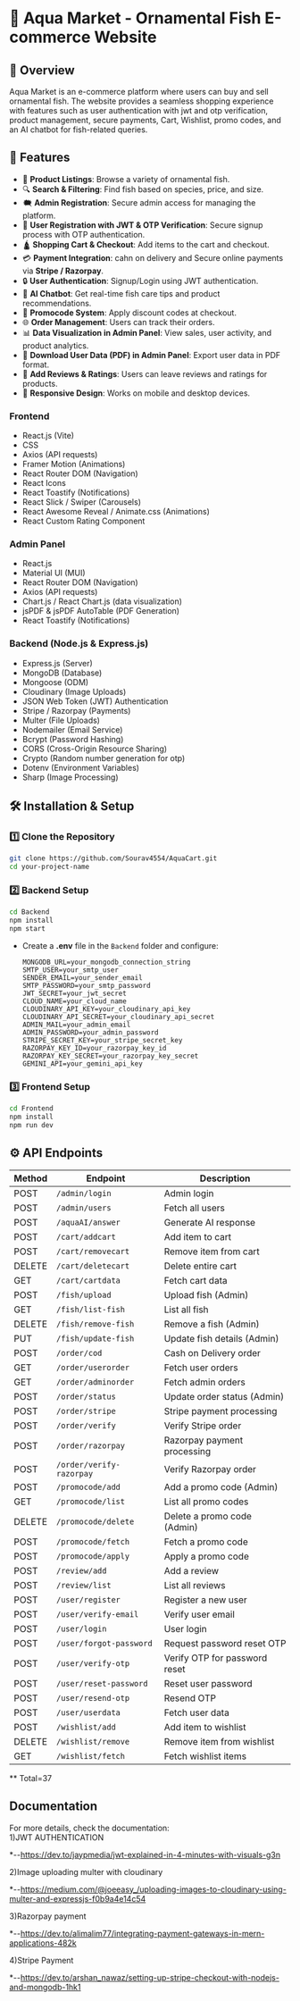 # 🐠 Aqua Market - Ornamental Fish E-commerce Website  

## 📌 Overview  
Aqua Market is an e-commerce platform where users can buy and sell ornamental fish. The website provides a seamless shopping experience with features such as user authentication with jwt and otp verification,
product management, secure payments, Cart, Wishlist, promo codes, and an AI chatbot for fish-related queries.


## 🚀 Features  
- 🛒 **Product Listings**: Browse a variety of ornamental fish.  
- 🔍 **Search & Filtering**: Find fish based on species, price, and size.  
- 🗮 **Admin Registration**: Secure admin access for managing the platform.  
- 🏢 **User Registration with JWT & OTP Verification**: Secure signup process with OTP authentication.  
- 🛕 **Shopping Cart & Checkout**: Add items to the cart and checkout.  
- 💳 **Payment Integration**: cahn on delivery and Secure online payments via **Stripe / Razorpay**.  
- 🔒 **User Authentication**: Signup/Login using JWT authentication.  
- 🤖 **AI Chatbot**: Get real-time fish care tips and product recommendations.  
- 🏰 **Promocode System**: Apply discount codes at checkout.  
- 🌐 **Order Management**: Users can track their orders.  
- 📊 **Data Visualization in Admin Panel**: View sales, user activity, and product analytics.  
- 📄 **Download User Data (PDF) in Admin Panel**: Export user data in PDF format.  
- 📝 **Add Reviews & Ratings**: Users can leave reviews and ratings for products.  
- 📱 **Responsive Design**: Works on mobile and desktop devices.  


### **Frontend**  
- React.js (Vite)   
- CSS 
- Axios (API requests)  
- Framer Motion (Animations)  
- React Router DOM (Navigation)  
- React Icons  
- React Toastify (Notifications)  
- React Slick / Swiper (Carousels)  
- React Awesome Reveal / Animate.css (Animations)  
- React Custom Rating Component  

### **Admin Panel**  
- React.js  
- Material UI (MUI)  
- React Router DOM (Navigation)  
- Axios (API requests)  
- Chart.js / React Chart.js (data visualization)
- jsPDF & jsPDF AutoTable (PDF Generation)  
- React Toastify (Notifications)  

### **Backend (Node.js & Express.js)**  
- Express.js (Server)  
- MongoDB (Database)  
- Mongoose (ODM)  
- Cloudinary (Image Uploads)  
- JSON Web Token (JWT) Authentication  
- Stripe / Razorpay (Payments)  
- Multer (File Uploads)  
- Nodemailer (Email Service)  
- Bcrypt (Password Hashing)  
- CORS (Cross-Origin Resource Sharing)  
- Crypto (Random number generation for otp)  
- Dotenv (Environment Variables)  
- Sharp (Image Processing)  

## 🛠 Installation & Setup  

### **1️⃣ Clone the Repository**  
```bash
git clone https://github.com/Sourav4554/AquaCart.git
cd your-project-name
```

### **2️⃣ Backend Setup**  
```bash
cd Backend
npm install
npm start
```
- Create a **.env** file in the `Backend` folder and configure:
  ```env
  MONGODB_URL=your_mongodb_connection_string
  SMTP_USER=your_smtp_user
  SENDER_EMAIL=your_sender_email
  SMTP_PASSWORD=your_smtp_password
  JWT_SECRET=your_jwt_secret
  CLOUD_NAME=your_cloud_name
  CLOUDINARY_API_KEY=your_cloudinary_api_key
  CLOUDINARY_API_SECRET=your_cloudinary_api_secret
  ADMIN_MAIL=your_admin_email
  ADMIN_PASSWORD=your_admin_password
  STRIPE_SECRET_KEY=your_stripe_secret_key
  RAZORPAY_KEY_ID=your_razorpay_key_id
  RAZORPAY_KEY_SECRET=your_razorpay_key_secret
  GEMINI_API=your_gemini_api_key
  ```

### **3️⃣ Frontend Setup**  
```bash
cd Frontend
npm install
npm run dev
```


## ⚙️ API Endpoints  

| Method | Endpoint                    | Description                         |
|--------|-----------------------------|-------------------------------------|
| POST   | `/admin/login`              | Admin login                        |
| POST   | `/admin/users`              | Fetch all users                    |
| POST   | `/aquaAI/answer`            | Generate AI response               |
| POST   | `/cart/addcart`             | Add item to cart                   |
| POST   | `/cart/removecart`          | Remove item from cart              |
| DELETE | `/cart/deletecart`          | Delete entire cart                 |
| GET    | `/cart/cartdata`            | Fetch cart data                    |
| POST   | `/fish/upload`              | Upload fish (Admin)                |
| GET    | `/fish/list-fish`           | List all fish                      |
| DELETE | `/fish/remove-fish`         | Remove a fish (Admin)              |
| PUT    | `/fish/update-fish`         | Update fish details (Admin)        |
| POST   | `/order/cod`                | Cash on Delivery order             |
| GET    | `/order/userorder`          | Fetch user orders                  |
| GET    | `/order/adminorder`         | Fetch admin orders                 |
| POST   | `/order/status`             | Update order status (Admin)        |
| POST   | `/order/stripe`             | Stripe payment processing          |
| POST   | `/order/verify`             | Verify Stripe order                |
| POST   | `/order/razorpay`           | Razorpay payment processing        |
| POST   | `/order/verify-razorpay`    | Verify Razorpay order              |
| POST   | `/promocode/add`            | Add a promo code (Admin)           |
| GET    | `/promocode/list`           | List all promo codes               |
| DELETE | `/promocode/delete`         | Delete a promo code (Admin)        |
| POST   | `/promocode/fetch`          | Fetch a promo code                 |
| POST   | `/promocode/apply`          | Apply a promo code                 |
| POST   | `/review/add`               | Add a review                       |
| POST   | `/review/list`              | List all reviews                   |
| POST   | `/user/register`            | Register a new user                |
| POST   | `/user/verify-email`        | Verify user email                  |
| POST   | `/user/login`               | User login                         |
| POST   | `/user/forgot-password`     | Request password reset OTP         |
| POST   | `/user/verify-otp`          | Verify OTP for password reset      |
| POST   | `/user/reset-password`      | Reset user password                |
| POST   | `/user/resend-otp`          | Resend OTP                         |
| POST   | `/user/userdata`            | Fetch user data                    |
| POST   | `/wishlist/add`             | Add item to wishlist               |
| DELETE | `/wishlist/remove`          | Remove item from wishlist          |
| GET    | `/wishlist/fetch`           | Fetch wishlist items               |

** Total=37

 ## Documentation  
For more details, check the documentation:  
1)JWT AUTHENTICATION

*--https://dev.to/jaypmedia/jwt-explained-in-4-minutes-with-visuals-g3n

2)Image uploading multer with cloudinary

*--https://medium.com/@joeeasy_/uploading-images-to-cloudinary-using-multer-and-expressjs-f0b9a4e14c54

3)Razorpay payment

*--https://dev.to/alimalim77/integrating-payment-gateways-in-mern-applications-482k

4)Stripe Payment 

*--https://dev.to/arshan_nawaz/setting-up-stripe-checkout-with-nodejs-and-mongodb-1hk1






